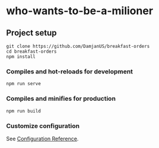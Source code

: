 # who-wants-to-be-a-milioner

## Project setup
```
git clone https://github.com/DamjanUS/breakfast-orders
cd breakfast-orders
npm install
```

### Compiles and hot-reloads for development
```
npm run serve
```

### Compiles and minifies for production
```
npm run build
```

### Customize configuration
See [Configuration Reference](https://cli.vuejs.org/config/).
